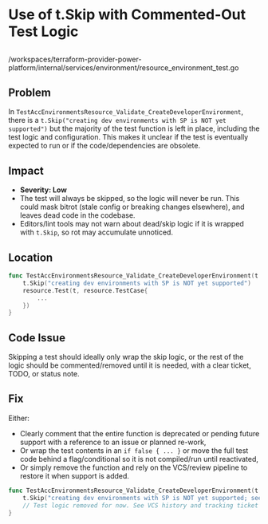 # Use of t.Skip with Commented-Out Test Logic

##

/workspaces/terraform-provider-power-platform/internal/services/environment/resource_environment_test.go

## Problem

In `TestAccEnvironmentsResource_Validate_CreateDeveloperEnvironment`, there is a `t.Skip("creating dev environments with SP is NOT yet supported")` but the majority of the test function is left in place, including the test logic and configuration. This makes it unclear if the test is eventually expected to run or if the code/dependencies are obsolete.

## Impact

- **Severity: Low**
- The test will always be skipped, so the logic will never be run. This could mask bitrot (stale config or breaking changes elsewhere), and leaves dead code in the codebase.
- Editors/lint tools may not warn about dead/skip logic if it is wrapped with `t.Skip`, so rot may accumulate unnoticed.

## Location

```go
func TestAccEnvironmentsResource_Validate_CreateDeveloperEnvironment(t *testing.T) {
    t.Skip("creating dev environments with SP is NOT yet supported")
    resource.Test(t, resource.TestCase{
        ...
    })
}
```

## Code Issue

Skipping a test should ideally only wrap the skip logic, or the rest of the logic should be commented/removed until it is needed, with a clear ticket, TODO, or status note.

## Fix

Either:
- Clearly comment that the entire function is deprecated or pending future support with a reference to an issue or planned re-work,
- Or wrap the test contents in an `if false { ... }` or move the full test code behind a flag/conditional so it is not compiled/run until reactivated,
- Or simply remove the function and rely on the VCS/review pipeline to restore it when support is added.

```go
func TestAccEnvironmentsResource_Validate_CreateDeveloperEnvironment(t *testing.T) {
    t.Skip("creating dev environments with SP is NOT yet supported; see ISSUE-1234")
    // Test logic removed for now. See VCS history and tracking ticket for restoration when dev envs are supported.
}
```

